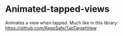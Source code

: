 # Animated-tapped-views
Animates a view when tapped. Much like in this library: https://github.com/KeepSafe/TapTargetView
